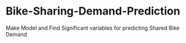 # Bike-Sharing-Demand-Prediction
Make Model and Find Significant variables for predicting Shared Bike Demand
